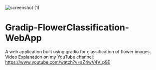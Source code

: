 ![screenshot (1)](https://user-images.githubusercontent.com/54833985/115492155-dcdd4600-a27e-11eb-857a-b7acdb564cbc.png)
# Gradip-FlowerClassification-WebApp
A web application built using gradio for classification of flower images.
Video Explanation on my YouTube channel: https://www.youtube.com/watch?v=aZ4wV4V_p9E

